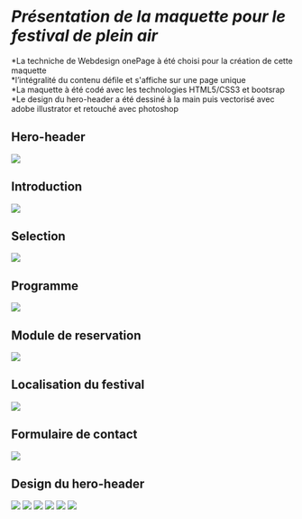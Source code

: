 # *Présentation de la maquette pour le festival de plein air* 

*La techniche de Webdesign onePage à été choisi pour la création de cette maquette  
*l’intégralité du contenu défile et s'affiche sur une page unique  
*La maquette à été codé avec les technologies HTML5/CSS3 et bootsrap  
*Le design du hero-header a été dessiné à la main puis vectorisé avec adobe illustrator et retouché avec photoshop


## Hero-header
![](preview/1affiche.png)

## Introduction
![](preview/2presentation.png)

## Selection
![](preview/3prog.png)

## Programme
![](preview/4horaires.png)

## Module de reservation
![](preview/5resa.png)

## Localisation du festival
![](preview/6map.png)

## Formulaire de contact
![](preview/7contact.png)

## Design du hero-header
![](preview/ca.jpg)
![](preview/cb.jpg)
![](preview/c2.jpg)
![](preview/c3.jpg)
![](preview/c1.jpg)
![](preview/c44.png)


